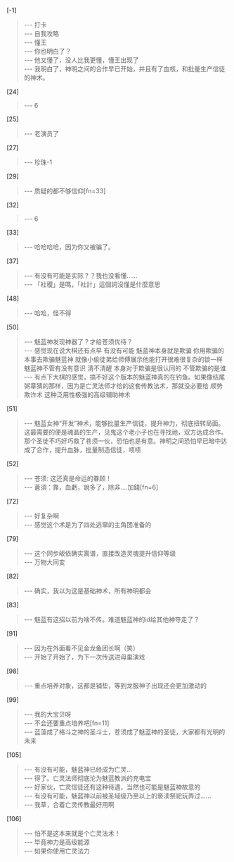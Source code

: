
[-1] 
>--- 打卡<br>
>--- 自我攻略<br>
>--- 懂王<br>
>--- 你也明白了？<br>
>--- 他又懂了，没人比我更懂，懂王出现了<br>
>--- 我明白了，神明之间的合作早已开始，并且有了血核，和批量生产信徒的神术。<br>

[24] 
>--- 6<br>

[25] 
>--- 老演员了<br>

[27] 
>--- 珍珠-1<br>

[29] 
>--- 质疑的都不够信仰[fn=33]<br>

[32] 
>--- 6<br>

[33] 
>--- 哈哈哈哈，因为你又被骗了。<br>

[37] 
>--- 有没有可能是实际？？我也没看懂……<br>
>--- 「社稷」是嗎，「社計」這個詞沒懂是什麼意思<br>

[48] 
>--- 哈哈，怪不得<br>

[50] 
>--- 魅蓝神发现神器了？才给苍须优待？<br>
>--- 感觉现在说大棋还有点早 有没有可能 魅蓝神本身就是欺骗 你用欺骗的本事去欺骗魅蓝神 就像小偷徒弟给师傅展示他能打开很难很复杂的锁一样 魅蓝神不管有没有意识 清不清醒 本身对于欺骗是很认同的 不管欺骗的是谁<br>
>--- 有点下大棋的感觉，搞不好这个版本的魅蓝神真的在钓鱼。如果像结尾粥章猜的那样，因为是亡灵法师才给的这套传教法术，那就没必要给 顺势欺诈术 这种泛用性极强的高级辅助神术<br>

[51] 
>--- 魅蓝女神“开发”神术，能够批量生产信徒，提升神力，彻底扭转局面。这最需要的便是魂晶的生产，见鬼这个老小子也在寻找祂，双方达成合作。那个圣徒不巧好巧救了苍须一伙，恐怕也是有意。神明之间恐怕早已暗中达成了合作，提升血脉，批量制造信徒，啧啧<br>

[52] 
>--- 苍须:  这还真是命运的眷顾！<br>
>--- 蒼須：靠，血虧，說多了，除非....加錢[fn=6]<br>

[72] 
>--- 好复杂啊<br>
>--- 感觉这个术是为了四处逃窜的主角团准备的<br>

[79] 
>--- 这个同步皈依确实离谱，直接改造灵魂提升信仰等级<br>
>--- 万物大同变<br>

[82] 
>--- 确实，我以为这是基础神术，所有神明都会<br>

[83] 
>--- 魅蓝有这招以前为啥不传。难道魅蓝神的id给其他神夺走了？<br>

[91] 
>--- 因为在外面看不见金龙鱼团长啊（笑）<br>
>--- 开始了开始了，为下一次传送进母巢演戏<br>

[98] 
>--- 重点培养对象，这都是铺垫，等到龙服神子出现还会更加激动的<br>

[99] 
>--- 我的大宝贝呀<br>
>--- 不会还要重点培养吧[fn=11]<br>
>--- 蓝藻成了格斗之神的圣斗士，苍须成了魅蓝神的圣徒，大家都有光明的未来<br>

[105] 
>--- 有没有可能，魅蓝神已经成为亡灵…<br>
>--- 得了。亡灵法师彻底沦为魅蓝教派的充电宝<br>
>--- 好家伙，亡灵信徒还有这种待遇，当然也可能是魅蓝神故意的<br>
>--- 有没有可能，魅蓝神以前被圣域级乃至以上的亵渎祭祀玩弄过……<br>
>--- 我草，合着亡灵传教最好用啊<br>

[106] 
>--- 怕不是这本来就是个亡灵法术！<br>
>--- 毕竟神力是高级能源<br>
>--- 如果你使用亡灵法力<br>
